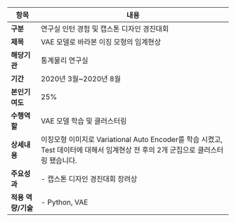 
|항목|내용|
|------|---|
|**구분**|연구실 인턴 경험 및 캡스톤 디자인 경진대회|
|**제목**|VAE 모델로 바라본 이징 모형의 임계현상|
|**해당기관**|통계물리 연구실|
|**기간**|2020년 3월~2020년 8월|
|**본인기여도**|25%|
|**수행역할**|VAE 모델 학습 및 클러스터링|
|**상세내용**|이징모형 이미지로 Variational Auto Encoder를 학습 시켰고, Test 데이터에 대해서 임계현상 전 후의 2개 군집으로 클러스터링 됐습니다.|
|**주요성과**| - 캡스톤 디자인 경진대회 장려상
|**적용 역량/기술**|- Python, VAE|



